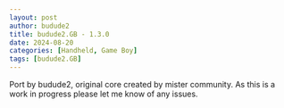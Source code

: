 ```yaml
---
layout: post
author: budude2
title: budude2.GB - 1.3.0
date: 2024-08-20
categories: [Handheld, Game Boy]
tags: [budude2.GB]
---
```

Port by budude2, original core created by mister community. As this is a work in progress please let me know of any issues.
